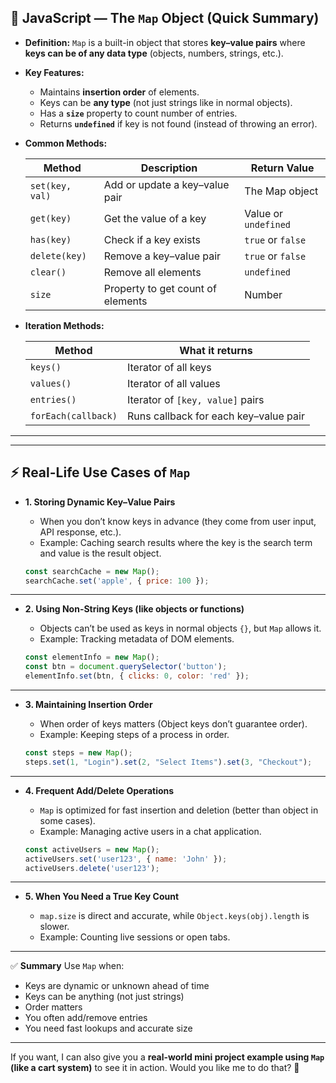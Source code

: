## 📌 JavaScript — The `Map` Object (Quick Summary)

* **Definition:**
  `Map` is a built-in object that stores **key–value pairs** where **keys can be of any data type** (objects, numbers, strings, etc.).

* **Key Features:**

  * Maintains **insertion order** of elements.
  * Keys can be **any type** (not just strings like in normal objects).
  * Has a **`size`** property to count number of entries.
  * Returns **`undefined`** if key is not found (instead of throwing an error).

* **Common Methods:**

  | Method          | Description                       | Return Value         |
  | --------------- | --------------------------------- | -------------------- |
  | `set(key, val)` | Add or update a key–value pair    | The Map object       |
  | `get(key)`      | Get the value of a key            | Value or `undefined` |
  | `has(key)`      | Check if a key exists             | `true` or `false`    |
  | `delete(key)`   | Remove a key–value pair           | `true` or `false`    |
  | `clear()`       | Remove all elements               | `undefined`          |
  | `size`          | Property to get count of elements | Number               |

* **Iteration Methods:**

  | Method              | What it returns                       |
  | ------------------- | ------------------------------------- |
  | `keys()`            | Iterator of all keys                  |
  | `values()`          | Iterator of all values                |
  | `entries()`         | Iterator of `[key, value]` pairs      |
  | `forEach(callback)` | Runs callback for each key–value pair |

---
---

## ⚡ Real-Life Use Cases of `Map`

* **1. Storing Dynamic Key–Value Pairs**

  * When you don’t know keys in advance (they come from user input, API response, etc.).
  * Example: Caching search results where the key is the search term and value is the result object.

  ```js
  const searchCache = new Map();
  searchCache.set('apple', { price: 100 });
  ```

---

* **2. Using Non-String Keys (like objects or functions)**

  * Objects can’t be used as keys in normal objects `{}`, but `Map` allows it.
  * Example: Tracking metadata of DOM elements.

  ```js
  const elementInfo = new Map();
  const btn = document.querySelector('button');
  elementInfo.set(btn, { clicks: 0, color: 'red' });
  ```

---

* **3. Maintaining Insertion Order**

  * When order of keys matters (Object keys don’t guarantee order).
  * Example: Keeping steps of a process in order.

  ```js
  const steps = new Map();
  steps.set(1, "Login").set(2, "Select Items").set(3, "Checkout");
  ```

---

* **4. Frequent Add/Delete Operations**

  * `Map` is optimized for fast insertion and deletion (better than object in some cases).
  * Example: Managing active users in a chat application.

  ```js
  const activeUsers = new Map();
  activeUsers.set('user123', { name: 'John' });
  activeUsers.delete('user123');
  ```

---

* **5. When You Need a True Key Count**

  * `map.size` is direct and accurate, while `Object.keys(obj).length` is slower.
  * Example: Counting live sessions or open tabs.

---

✅ **Summary**
Use `Map` when:

* Keys are dynamic or unknown ahead of time
* Keys can be anything (not just strings)
* Order matters
* You often add/remove entries
* You need fast lookups and accurate size

---

If you want, I can also give you a **real-world mini project example using `Map` (like a cart system)** to see it in action.
Would you like me to do that? 🛒
